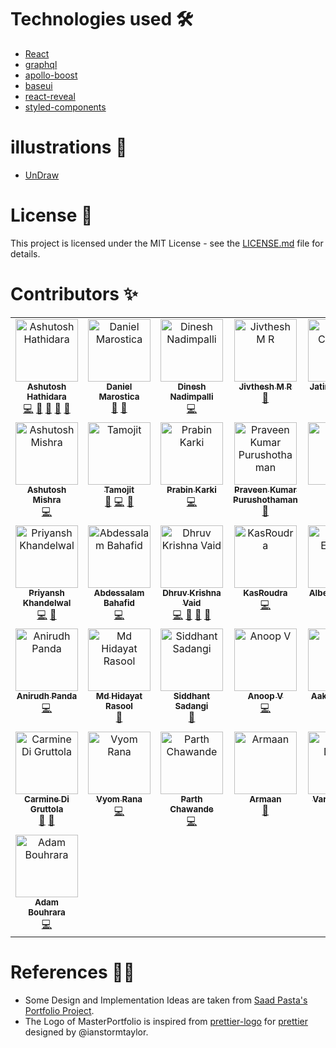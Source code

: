 # Technologies used 🛠️

- [React](https://reactjs.org/)
- [graphql](https://graphql.org/)
- [apollo-boost](https://www.apollographql.com/docs/react/get-started/)
- [baseui](https://github.com/uber/baseweb)
- [react-reveal](https://www.react-reveal.com/)
- [styled-components](https://styled-components.com/)

# illustrations 🍥

- [UnDraw](https://undraw.co/illustrations)

# License 📄

This project is licensed under the MIT License - see the [LICENSE.md](./LICENSE) file for details.

# Contributors ✨

<!-- ALL-CONTRIBUTORS-LIST:START - Do not remove or modify this section -->
<!-- prettier-ignore-start -->
<!-- markdownlint-disable -->
<table>
  <tbody>
    <tr>
      <td align="center" valign="top" width="14.28%"><a href="http://ashutosh1919.github.io"><img src="https://avatars3.githubusercontent.com/u/20843596?s=460&u=7f184b911f73ae1dc5765ab686fff2b2e984830f&v=4?s=100" width="100px;" alt="Ashutosh Hathidara"/><br /><sub><b>Ashutosh Hathidara</b></sub></a><br /><a href="https://github.com/ashutosh1919/masterPortfolio/commits?author=ashutosh1919" title="Code">💻</a> <a href="https://github.com/ashutosh1919/masterPortfolio/commits?author=ashutosh1919" title="Documentation">📖</a> <a href="#design-ashutosh1919" title="Design">🎨</a> <a href="#maintenance-ashutosh1919" title="Maintenance">🚧</a> <a href="#ideas-ashutosh1919" title="Ideas, Planning, & Feedback">🤔</a></td>
      <td align="center" valign="top" width="14.28%"><a href="https://danielmarostica.github.io/"><img src="https://avatars3.githubusercontent.com/u/3595998?v=4?s=100" width="100px;" alt="Daniel Marostica"/><br /><sub><b>Daniel Marostica</b></sub></a><br /><a href="https://github.com/ashutosh1919/masterPortfolio/commits?author=danielmarostica" title="Documentation">📖</a> <a href="#design-danielmarostica" title="Design">🎨</a></td>
      <td align="center" valign="top" width="14.28%"><a href="https://dineshnadimpalli.com"><img src="https://avatars2.githubusercontent.com/u/13104926?v=4?s=100" width="100px;" alt="Dinesh Nadimpalli"/><br /><sub><b>Dinesh Nadimpalli</b></sub></a><br /><a href="https://github.com/ashutosh1919/masterPortfolio/commits?author=dineshnadimpalli" title="Code">💻</a></td>
      <td align="center" valign="top" width="14.28%"><a href="http://jivthesh.github.io"><img src="https://avatars3.githubusercontent.com/u/20579980?v=4?s=100" width="100px;" alt="Jivthesh M R"/><br /><sub><b>Jivthesh M R</b></sub></a><br /><a href="https://github.com/ashutosh1919/masterPortfolio/commits?author=jivthesh" title="Documentation">📖</a></td>
      <td align="center" valign="top" width="14.28%"><a href="http://jatinchauhan.tech"><img src="https://avatars2.githubusercontent.com/u/40722235?v=4?s=100" width="100px;" alt="Jatin Chauhan"/><br /><sub><b>Jatin Chauhan</b></sub></a><br /><a href="https://github.com/ashutosh1919/masterPortfolio/commits?author=mrjatinchauhan" title="Code">💻</a></td>
      <td align="center" valign="top" width="14.28%"><a href="https://th3c0d3br34ker.github.io/"><img src="https://avatars1.githubusercontent.com/u/60807938?v=4?s=100" width="100px;" alt="Jainam Desai"/><br /><sub><b>Jainam Desai</b></sub></a><br /><a href="https://github.com/ashutosh1919/masterPortfolio/commits?author=th3c0d3br34ker" title="Code">💻</a> <a href="#question-th3c0d3br34ker" title="Answering Questions">💬</a></td>
      <td align="center" valign="top" width="14.28%"><a href="https://miftaulmannan.wordpress.com/"><img src="https://avatars0.githubusercontent.com/u/42533823?v=4?s=100" width="100px;" alt="Miftaul Mannan"/><br /><sub><b>Miftaul Mannan</b></sub></a><br /><a href="https://github.com/ashutosh1919/masterPortfolio/commits?author=Tasin5541" title="Code">💻</a></td>
    </tr>
    <tr>
      <td align="center" valign="top" width="14.28%"><a href="http://a-mishra.github.io"><img src="https://avatars0.githubusercontent.com/u/10567548?v=4?s=100" width="100px;" alt="Ashutosh Mishra"/><br /><sub><b>Ashutosh Mishra</b></sub></a><br /><a href="https://github.com/ashutosh1919/masterPortfolio/commits?author=a-mishra" title="Code">💻</a></td>
      <td align="center" valign="top" width="14.28%"><a href="http://tamojit.wixsite.com/mrtamojit"><img src="https://avatars0.githubusercontent.com/u/40804626?v=4?s=100" width="100px;" alt="Tamojit"/><br /><sub><b>Tamojit</b></sub></a><br /><a href="https://github.com/ashutosh1919/masterPortfolio/commits?author=tamojit-123" title="Documentation">📖</a> <a href="https://github.com/ashutosh1919/masterPortfolio/commits?author=tamojit-123" title="Code">💻</a> <a href="#design-tamojit-123" title="Design">🎨</a></td>
      <td align="center" valign="top" width="14.28%"><a href="https://prabin-karki.com.np"><img src="https://avatars.githubusercontent.com/u/43983896?v=4?s=100" width="100px;" alt="Prabin Karki"/><br /><sub><b>Prabin Karki</b></sub></a><br /><a href="https://github.com/ashutosh1919/masterPortfolio/commits?author=githubprabin143" title="Code">💻</a></td>
      <td align="center" valign="top" width="14.28%"><a href="https://praveen.science/"><img src="https://avatars.githubusercontent.com/u/1830380?v=4?s=100" width="100px;" alt="Praveen Kumar Purushothaman"/><br /><sub><b>Praveen Kumar Purushothaman</b></sub></a><br /><a href="https://github.com/ashutosh1919/masterPortfolio/commits?author=praveenscience" title="Documentation">📖</a></td>
      <td align="center" valign="top" width="14.28%"><a href="http://baul.ml"><img src="https://avatars.githubusercontent.com/u/33395806?v=4?s=100" width="100px;" alt="paul"/><br /><sub><b>paul</b></sub></a><br /><a href="https://github.com/ashutosh1919/masterPortfolio/commits?author=baulml" title="Code">💻</a></td>
      <td align="center" valign="top" width="14.28%"><a href="https://github.com/SandipDhang"><img src="https://avatars.githubusercontent.com/u/50694884?v=4?s=100" width="100px;" alt="Sandip Dhang"/><br /><sub><b>Sandip Dhang</b></sub></a><br /><a href="https://github.com/ashutosh1919/masterPortfolio/commits?author=SandipDhang" title="Code">💻</a></td>
      <td align="center" valign="top" width="14.28%"><a href="https://github.com/ioribrn"><img src="https://avatars.githubusercontent.com/u/43734587?v=4?s=100" width="100px;" alt="Jawad Moustadif"/><br /><sub><b>Jawad Moustadif</b></sub></a><br /><a href="https://github.com/ashutosh1919/masterPortfolio/commits?author=ioribrn" title="Code">💻</a></td>
    </tr>
    <tr>
      <td align="center" valign="top" width="14.28%"><a href="https://github.com/priyanshk20"><img src="https://avatars.githubusercontent.com/u/52736997?v=4?s=100" width="100px;" alt="Priyansh Khandelwal"/><br /><sub><b>Priyansh Khandelwal</b></sub></a><br /><a href="https://github.com/ashutosh1919/masterPortfolio/commits?author=priyanshk20" title="Code">💻</a> <a href="#design-priyanshk20" title="Design">🎨</a></td>
      <td align="center" valign="top" width="14.28%"><a href="https://github.com/abdslam01"><img src="https://avatars.githubusercontent.com/u/59281502?v=4?s=100" width="100px;" alt="Abdessalam Bahafid"/><br /><sub><b>Abdessalam Bahafid</b></sub></a><br /><a href="https://github.com/ashutosh1919/masterPortfolio/commits?author=abdslam01" title="Code">💻</a></td>
      <td align="center" valign="top" width="14.28%"><a href="https://dhruvkrishnavaid.github.io"><img src="https://avatars.githubusercontent.com/u/69188774?v=4?s=100" width="100px;" alt="Dhruv Krishna Vaid"/><br /><sub><b>Dhruv Krishna Vaid</b></sub></a><br /><a href="https://github.com/ashutosh1919/masterPortfolio/commits?author=dhruvkrishnavaid" title="Code">💻</a> <a href="https://github.com/ashutosh1919/masterPortfolio/commits?author=dhruvkrishnavaid" title="Documentation">📖</a> <a href="#ideas-dhruvkrishnavaid" title="Ideas, Planning, & Feedback">🤔</a> <a href="#question-dhruvkrishnavaid" title="Answering Questions">💬</a></td>
      <td align="center" valign="top" width="14.28%"><a href="https://kasroudra.github.io"><img src="https://avatars.githubusercontent.com/u/78908440?v=4?s=100" width="100px;" alt="KasRoudra"/><br /><sub><b>KasRoudra</b></sub></a><br /><a href="https://github.com/ashutosh1919/masterPortfolio/commits?author=KasRoudra" title="Code">💻</a></td>
      <td align="center" valign="top" width="14.28%"><a href="https://telegram.dog/AlbertEinstein_TG"><img src="https://avatars.githubusercontent.com/u/73480087?v=4?s=100" width="100px;" alt="Albert Einstein"/><br /><sub><b>Albert Einstein</b></sub></a><br /><a href="https://github.com/ashutosh1919/masterPortfolio/commits?author=AlbertEinsteinTG" title="Documentation">📖</a></td>
      <td align="center" valign="top" width="14.28%"><a href="https://github.com/SurajPratap10"><img src="https://avatars.githubusercontent.com/u/92919173?v=4?s=100" width="100px;" alt="Suraj Pratap"/><br /><sub><b>Suraj Pratap</b></sub></a><br /><a href="https://github.com/ashutosh1919/masterPortfolio/commits?author=SurajPratap10" title="Documentation">📖</a></td>
      <td align="center" valign="top" width="14.28%"><a href="https://lightmap.dev"><img src="https://avatars.githubusercontent.com/u/40917760?v=4?s=100" width="100px;" alt="Sai Teja"/><br /><sub><b>Sai Teja</b></sub></a><br /><a href="https://github.com/ashutosh1919/masterPortfolio/commits?author=saiteja13427" title="Code">💻</a> <a href="https://github.com/ashutosh1919/masterPortfolio/commits?author=saiteja13427" title="Documentation">📖</a> <a href="#maintenance-saiteja13427" title="Maintenance">🚧</a> <a href="#ideas-saiteja13427" title="Ideas, Planning, & Feedback">🤔</a></td>
    </tr>
    <tr>
      <td align="center" valign="top" width="14.28%"><a href="https://anirudhpanda.in/"><img src="https://avatars.githubusercontent.com/u/66218496?v=4?s=100" width="100px;" alt="Anirudh Panda"/><br /><sub><b>Anirudh Panda</b></sub></a><br /><a href="https://github.com/ashutosh1919/masterPortfolio/commits?author=AnirudhPanda" title="Code">💻</a></td>
      <td align="center" valign="top" width="14.28%"><a href="https://hidayat7z.github.io"><img src="https://avatars.githubusercontent.com/u/63554016?v=4?s=100" width="100px;" alt="Md Hidayat Rasool"/><br /><sub><b>Md Hidayat Rasool</b></sub></a><br /><a href="https://github.com/ashutosh1919/masterPortfolio/commits?author=hidayat7z" title="Documentation">📖</a></td>
      <td align="center" valign="top" width="14.28%"><a href="https://www.linkedin.com/in/siddhantsadangi/"><img src="https://avatars.githubusercontent.com/u/41324509?v=4?s=100" width="100px;" alt="Siddhant Sadangi"/><br /><sub><b>Siddhant Sadangi</b></sub></a><br /><a href="https://github.com/ashutosh1919/masterPortfolio/commits?author=SiddhantSadangi" title="Documentation">📖</a></td>
      <td align="center" valign="top" width="14.28%"><a href="https://anoopvarghese.in/"><img src="https://avatars.githubusercontent.com/u/59723767?v=4?s=100" width="100px;" alt="Anoop V"/><br /><sub><b>Anoop V</b></sub></a><br /><a href="https://github.com/ashutosh1919/masterPortfolio/commits?author=vanoop729" title="Code">💻</a></td>
      <td align="center" valign="top" width="14.28%"><a href="https://github.com/aash1999"><img src="https://avatars.githubusercontent.com/u/39939476?v=4?s=100" width="100px;" alt="Aakash Singh"/><br /><sub><b>Aakash Singh</b></sub></a><br /><a href="https://github.com/ashutosh1919/masterPortfolio/commits?author=aash1999" title="Code">💻</a></td>
      <td align="center" valign="top" width="14.28%"><a href="https://aherrera3.github.io/"><img src="https://avatars.githubusercontent.com/u/52289646?v=4?s=100" width="100px;" alt="Angélica Herrera Alba"/><br /><sub><b>Angélica Herrera Alba</b></sub></a><br /><a href="https://github.com/ashutosh1919/masterPortfolio/commits?author=aherrera3" title="Code">💻</a></td>
      <td align="center" valign="top" width="14.28%"><a href="https://davidminkovski.com"><img src="https://avatars.githubusercontent.com/u/1609264?v=4?s=100" width="100px;" alt="David Minkovski"/><br /><sub><b>David Minkovski</b></sub></a><br /><a href="#ideas-dminkovski" title="Ideas, Planning, & Feedback">🤔</a> <a href="https://github.com/ashutosh1919/masterPortfolio/commits?author=dminkovski" title="Code">💻</a></td>
    </tr>
    <tr>
      <td align="center" valign="top" width="14.28%"><a href="http://cdigruttola.it"><img src="https://avatars.githubusercontent.com/u/9153905?v=4?s=100" width="100px;" alt="Carmine Di Gruttola"/><br /><sub><b>Carmine Di Gruttola</b></sub></a><br /><a href="#ideas-cdigruttola" title="Ideas, Planning, & Feedback">🤔</a> <a href="#promotion-cdigruttola" title="Promotion">📣</a></td>
      <td align="center" valign="top" width="14.28%"><a href="https://github.com/Vyomrana02"><img src="https://avatars.githubusercontent.com/u/87069619?v=4?s=100" width="100px;" alt="Vyom Rana"/><br /><sub><b>Vyom Rana</b></sub></a><br /><a href="https://github.com/ashutosh1919/masterPortfolio/commits?author=Vyomrana02" title="Code">💻</a></td>
      <td align="center" valign="top" width="14.28%"><a href="https://github.com/parthrc"><img src="https://avatars.githubusercontent.com/u/101104958?v=4?s=100" width="100px;" alt="Parth Chawande"/><br /><sub><b>Parth Chawande</b></sub></a><br /><a href="https://github.com/ashutosh1919/masterPortfolio/commits?author=parthrc" title="Code">💻</a></td>
      <td align="center" valign="top" width="14.28%"><a href="https://github.com/0Armaan025"><img src="https://avatars.githubusercontent.com/u/104704093?v=4?s=100" width="100px;" alt="Armaan"/><br /><sub><b>Armaan</b></sub></a><br /><a href="https://github.com/ashutosh1919/masterPortfolio/commits?author=0Armaan025" title="Documentation">📖</a></td>
      <td align="center" valign="top" width="14.28%"><a href="https://varundhand.netlify.app/"><img src="https://avatars.githubusercontent.com/u/110025628?v=4?s=100" width="100px;" alt="Varun Dhand"/><br /><sub><b>Varun Dhand</b></sub></a><br /><a href="https://github.com/ashutosh1919/masterPortfolio/commits?author=varundhand" title="Code">💻</a></td>
      <td align="center" valign="top" width="14.28%"><a href="http://vjspranav.dev"><img src="https://avatars.githubusercontent.com/u/17949836?v=4?s=100" width="100px;" alt="VJS Pranavasri"/><br /><sub><b>VJS Pranavasri</b></sub></a><br /><a href="https://github.com/ashutosh1919/masterPortfolio/commits?author=vjspranav" title="Code">💻</a></td>
      <td align="center" valign="top" width="14.28%"><a href="https://rahulkush1.github.io/"><img src="https://avatars.githubusercontent.com/u/90745824?v=4?s=100" width="100px;" alt="Rahul Kushwaha"/><br /><sub><b>Rahul Kushwaha</b></sub></a><br /><a href="https://github.com/ashutosh1919/masterPortfolio/commits?author=Rahulkush1" title="Code">💻</a></td>
    </tr>
    <tr>
      <td align="center" valign="top" width="14.28%"><a href="https://github.com/Adamou02"><img src="https://avatars.githubusercontent.com/u/42783707?v=4?s=100" width="100px;" alt="Adam Bouhrara"/><br /><sub><b>Adam Bouhrara</b></sub></a><br /><a href="https://github.com/ashutosh1919/masterPortfolio/commits?author=Adamou02" title="Code">💻</a></td>
    </tr>
  </tbody>
</table>

<!-- markdownlint-restore -->
<!-- prettier-ignore-end -->

<!-- ALL-CONTRIBUTORS-LIST:END -->

# References 👏🏻

- Some Design and Implementation Ideas are taken from [Saad Pasta's Portfolio Project](https://github.com/saadpasta/developerFolio).
- The Logo of MasterPortfolio is inspired from [prettier-logo](https://github.com/prettier/prettier-logo) for [prettier](https://github.com/prettier/prettier) designed by @ianstormtaylor.
